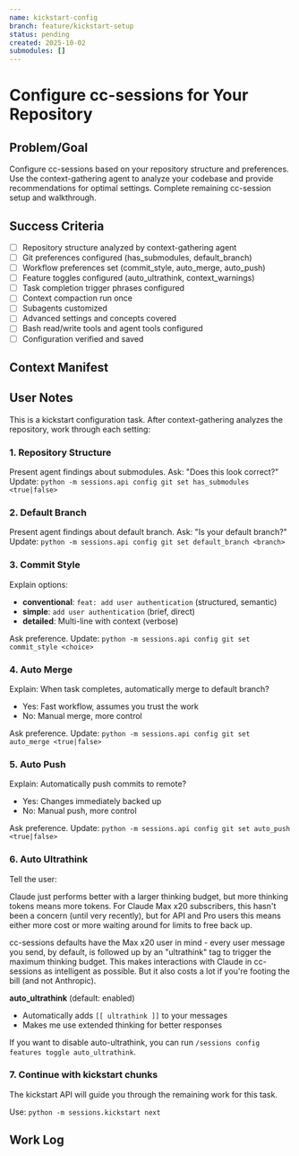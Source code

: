 ```yaml
---
name: kickstart-config
branch: feature/kickstart-setup
status: pending
created: 2025-10-02
submodules: []
---
```


# Configure cc-sessions for Your Repository

## Problem/Goal
Configure cc-sessions based on your repository structure and preferences. Use the context-gathering agent to analyze your codebase and provide recommendations for optimal settings. Complete remaining cc-session setup and walkthrough.

## Success Criteria
- [ ] Repository structure analyzed by context-gathering agent
- [ ] Git preferences configured (has_submodules, default_branch)
- [ ] Workflow preferences set (commit_style, auto_merge, auto_push)
- [ ] Feature toggles configured (auto_ultrathink, context_warnings)
- [ ] Task completion trigger phrases configured
- [ ] Context compaction run once
- [ ] Subagents customized
- [ ] Advanced settings and concepts covered
- [ ] Bash read/write tools and agent tools configured
- [ ] Configuration verified and saved

## Context Manifest
<!-- Run context-gathering agent with special instructions:
"Analyze this repository to provide configuration recommendations for cc-sessions. Focus on:
1. Repository structure (super-repo with submodules, mono-repo, or standard)
2. Default git branch
3. Common patterns and conventions
4. Tech stack for later agent customization

Provide specific recommendations for has_submodules, default_branch, and other git preferences." -->

## User Notes

This is a kickstart configuration task. After context-gathering analyzes the repository, work through each setting:

### 1. Repository Structure
Present agent findings about submodules.
Ask: "Does this look correct?"
Update: `python -m sessions.api config git set has_submodules <true|false>`

### 2. Default Branch
Present agent findings about default branch.
Ask: "Is <branch> your default branch?"
Update: `python -m sessions.api config git set default_branch <branch>`

### 3. Commit Style
Explain options:
- **conventional**: `feat: add user authentication` (structured, semantic)
- **simple**: `add user authentication` (brief, direct)
- **detailed**: Multi-line with context (verbose)

Ask preference.
Update: `python -m sessions.api config git set commit_style <choice>`

### 4. Auto Merge
Explain: When task completes, automatically merge to default branch?
- Yes: Fast workflow, assumes you trust the work
- No: Manual merge, more control

Ask preference.
Update: `python -m sessions.api config git set auto_merge <true|false>`

### 5. Auto Push
Explain: Automatically push commits to remote?
- Yes: Changes immediately backed up
- No: Manual push, more control

Ask preference.
Update: `python -m sessions.api config git set auto_push <true|false>`

### 6. Auto Ultrathink
Tell the user: 

Claude just performs better with a larger thinking budget, but more thinking tokens means more tokens. For Claude Max x20 subscribers, this hasn't been a concern (until very recently), but for API and Pro users this means either more cost or more waiting around for limits to free back up.

cc-sessions defaults have the Max x20 user in mind - every user message you send, by default, is followed up by an "ultrathink" tag to trigger the maximum thinking budget. This makes interactions with Claude in cc-sessions as intelligent as possible. But it also costs a lot if you're footing the bill (and not Anthropic).

**auto_ultrathink** (default: enabled)
- Automatically adds `[[ ultrathink ]]` to your messages
- Makes me use extended thinking for better responses

If you want to disable auto-ultrathink, you can run `/sessions config features toggle auto_ultrathink`.

### 7. Continue with kickstart chunks
The kickstart API will guide you through the remaining work for this task.

Use: `python -m sessions.kickstart next`

## Work Log
<!-- Updated during kickstart -->
